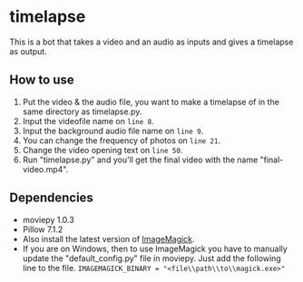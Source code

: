 # timelapse

This is a bot that takes a video and an audio as inputs and gives a timelapse as output.

## How to use

1. Put the video & the audio file, you want to make a timelapse of in the same directory as timelapse.py.
2. Input the videofile name on ```line 8```.
3. Input the background audio file name on ```line 9```.
4. You can change the frequency of photos on ```line 21```.
3. Change the video opening text on ```line 50```.
4. Run "timelapse.py" and you'll get the final video with the name "final-video.mp4".

## Dependencies

- moviepy 1.0.3
- Pillow 7.1.2
- Also install the latest version of [ImageMagick]('https://imagemagick.org/script/download.php').
- If you are on Windows, then to use ImageMagick you have to manually update the "default_config.py" file in moviepy. Just add the following line to the file.
```IMAGEMAGICK_BINARY = "<file\\path\\to\\magick.exe>"```

